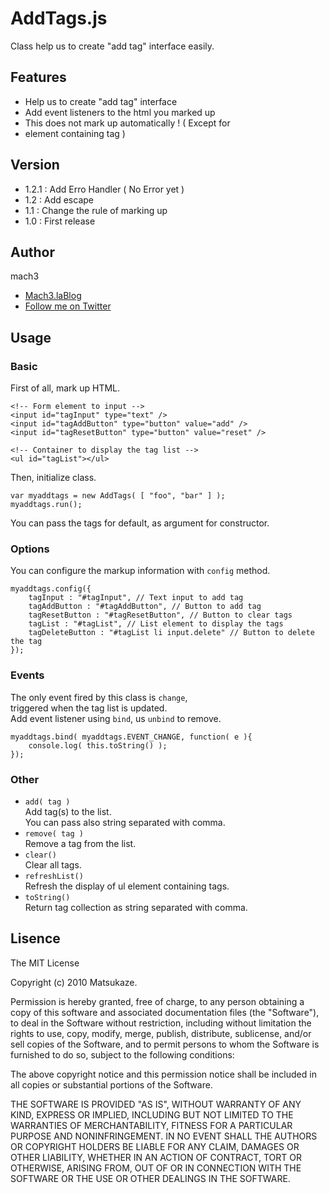 # AddTags.js

Class help us to create "add tag" interface easily.

## Features

- Help us to create "add tag" interface
- Add event listeners to the html you marked up
- This does not mark up automatically !
  ( Except for <li> element containing tag )

## Version

- 1.2.1 : Add Erro Handler ( No Error yet )
- 1.2 : Add escape
- 1.1 : Change the rule of marking up
- 1.0 : First release

## Author

mach3

- [Mach3.laBlog](http://blog.mach3.jp)
- [Follow me on Twitter](http://twitter.com/mach3ss)

## Usage

### Basic

First of all, mark up HTML.
	
	<!-- Form element to input -->
	<input id="tagInput" type="text" />
	<input id="tagAddButton" type="button" value="add" />
	<input id="tagResetButton" type="button" value="reset" />
	
	<!-- Container to display the tag list -->
	<ul id="tagList"></ul>

Then, initialize class.

	var myaddtags = new AddTags( [ "foo", "bar" ] );
	myaddtags.run();

You can pass the tags for default, as argument for constructor.

### Options

You can configure the markup information with `config` method.

	myaddtags.config({
		tagInput : "#tagInput", // Text input to add tag
		tagAddButton : "#tagAddButton", // Button to add tag
		tagResetButton : "#tagResetButton", // Button to clear tags
		tagList : "#tagList", // List element to display the tags
		tagDeleteButton : "#tagList li input.delete" // Button to delete the tag
	});

### Events

The only event fired by this class is `change`,  
triggered when the tag list is updated.  
Add event listener using `bind`, us `unbind` to remove.

	myaddtags.bind( myaddtags.EVENT_CHANGE, function( e ){
		console.log( this.toString() );
	});

### Other

- `add( tag )`  
	Add tag(s) to the list.  
	You can pass also string separated with comma.
- `remove( tag )`  
	Remove a tag from the list.
- `clear()`  
	Clear all tags.
- `refreshList()`  
	Refresh the display of ul element containing tags.
- `toString()`  
	Return tag collection as string separated with comma.

## Lisence

The MIT License

Copyright (c) 2010 Matsukaze.

Permission is hereby granted, free of charge, to any person obtaining a copy
of this software and associated documentation files (the "Software"), to deal
in the Software without restriction, including without limitation the rights
to use, copy, modify, merge, publish, distribute, sublicense, and/or sell
copies of the Software, and to permit persons to whom the Software is
furnished to do so, subject to the following conditions:

The above copyright notice and this permission notice shall be included in
all copies or substantial portions of the Software.

THE SOFTWARE IS PROVIDED "AS IS", WITHOUT WARRANTY OF ANY KIND, EXPRESS OR
IMPLIED, INCLUDING BUT NOT LIMITED TO THE WARRANTIES OF MERCHANTABILITY,
FITNESS FOR A PARTICULAR PURPOSE AND NONINFRINGEMENT. IN NO EVENT SHALL THE
AUTHORS OR COPYRIGHT HOLDERS BE LIABLE FOR ANY CLAIM, DAMAGES OR OTHER
LIABILITY, WHETHER IN AN ACTION OF CONTRACT, TORT OR OTHERWISE, ARISING FROM,
OUT OF OR IN CONNECTION WITH THE SOFTWARE OR THE USE OR OTHER DEALINGS IN
THE SOFTWARE.

